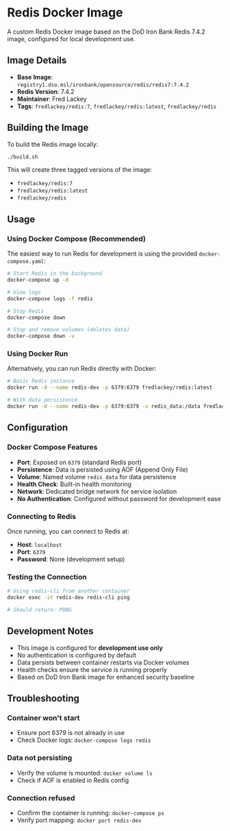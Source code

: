 # Redis Docker Image

A custom Redis Docker image based on the DoD Iron Bank Redis 7.4.2 image, configured for local development use.

## Image Details

- **Base Image**: `registry1.dso.mil/ironbank/opensource/redis/redis7:7.4.2`
- **Redis Version**: 7.4.2
- **Maintainer**: Fred Lackey
- **Tags**: `fredlackey/redis:7`, `fredlackey/redis:latest`, `fredlackey/redis`

## Building the Image

To build the Redis image locally:

```bash
./build.sh
```

This will create three tagged versions of the image:
- `fredlackey/redis:7`
- `fredlackey/redis:latest` 
- `fredlackey/redis`

## Usage

### Using Docker Compose (Recommended)

The easiest way to run Redis for development is using the provided `docker-compose.yaml`:

```bash
# Start Redis in the background
docker-compose up -d

# View logs
docker-compose logs -f redis

# Stop Redis
docker-compose down

# Stop and remove volumes (deletes data)
docker-compose down -v
```

### Using Docker Run

Alternatively, you can run Redis directly with Docker:

```bash
# Basic Redis instance
docker run -d --name redis-dev -p 6379:6379 fredlackey/redis:latest

# With data persistence
docker run -d --name redis-dev -p 6379:6379 -v redis_data:/data fredlackey/redis:latest redis-server --appendonly yes
```

## Configuration

### Docker Compose Features

- **Port**: Exposed on `6379` (standard Redis port)
- **Persistence**: Data is persisted using AOF (Append Only File)
- **Volume**: Named volume `redis_data` for data persistence
- **Health Check**: Built-in health monitoring
- **Network**: Dedicated bridge network for service isolation
- **No Authentication**: Configured without password for development ease

### Connecting to Redis

Once running, you can connect to Redis at:
- **Host**: `localhost`
- **Port**: `6379`
- **Password**: None (development setup)

### Testing the Connection

```bash
# Using redis-cli from another container
docker exec -it redis-dev redis-cli ping

# Should return: PONG
```

## Development Notes

- This image is configured for **development use only**
- No authentication is configured by default
- Data persists between container restarts via Docker volumes
- Health checks ensure the service is running properly
- Based on DoD Iron Bank image for enhanced security baseline

## Troubleshooting

### Container won't start
- Ensure port 6379 is not already in use
- Check Docker logs: `docker-compose logs redis`

### Data not persisting
- Verify the volume is mounted: `docker volume ls`
- Check if AOF is enabled in Redis config

### Connection refused
- Confirm the container is running: `docker-compose ps`
- Verify port mapping: `docker port redis-dev` 